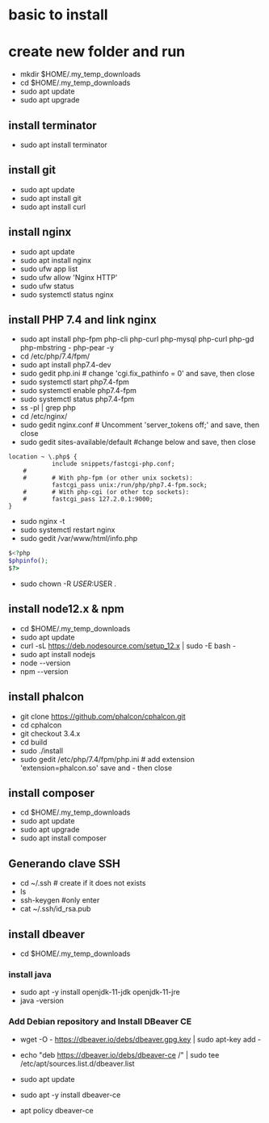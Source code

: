 # basic to install
# create new folder and run

- mkdir $HOME/.my_temp_downloads
- cd $HOME/.my_temp_downloads
- sudo apt update
- sudo apt upgrade

## install terminator

- sudo apt install terminator

## install git

- sudo apt update
- sudo apt install git
- sudo apt install curl

## install nginx

- sudo apt update
- sudo apt install nginx
- sudo ufw app list
- sudo ufw allow 'Nginx HTTP'
- sudo ufw status
- sudo systemctl status nginx

## install PHP 7.4 and link nginx

- sudo apt install php-fpm php-cli php-curl php-mysql php-curl php-gd php-mbstring - php-pear -y
- cd /etc/php/7.4/fpm/
- sudo apt install php7.4-dev
- sudo gedit php.ini # change 'cgi.fix_pathinfo = 0' and save, then close
- sudo systemctl start php7.4-fpm
- sudo systemctl enable php7.4-fpm
- sudo systemctl status php7.4-fpm
- ss -pl | grep php
- cd /etc/nginx/
- sudo gedit nginx.conf # Uncomment 'server_tokens off;' and save, then close
- sudo gedit sites-available/default #change below and save, then close

```shell
location ~ \.php$ {
            include snippets/fastcgi-php.conf;
    #
    #       # With php-fpm (or other unix sockets):
            fastcgi_pass unix:/run/php/php7.4-fpm.sock;
    #       # With php-cgi (or other tcp sockets):
    #       fastcgi_pass 127.2.0.1:9000;
}
```


- sudo nginx -t
- sudo systemctl restart nginx
- sudo gedit /var/www/html/info.php

```php
$<?php
$phpinfo();
$?>
```
- sudo chown -R $USER:$USER .


## install node12.x & npm 

- cd $HOME/.my_temp_downloads
- sudo apt update
- curl -sL https://deb.nodesource.com/setup_12.x | sudo -E bash -
- sudo apt install nodejs
- node --version
- npm --version

## install phalcon

- git clone https://github.com/phalcon/cphalcon.git
- cd cphalcon
- git checkout 3.4.x
- cd build
- sudo ./install
- sudo gedit /etc/php/7.4/fpm/php.ini # add extension 'extension=phalcon.so' save and - then close


## install composer

- cd $HOME/.my_temp_downloads
- sudo apt update
- sudo apt upgrade
- sudo apt install composer



## Generando clave SSH
- cd ~/.ssh # create if it does not exists
- ls
- ssh-keygen #only enter
- cat ~/.ssh/id_rsa.pub

## install dbeaver
- cd $HOME/.my_temp_downloads

### install java
- sudo apt -y  install openjdk-11-jdk openjdk-11-jre
- java -version

### Add Debian repository and Install DBeaver CE
- wget -O - https://dbeaver.io/debs/dbeaver.gpg.key | sudo apt-key add -
- echo "deb https://dbeaver.io/debs/dbeaver-ce /" | sudo tee /etc/apt/sources.list.d/dbeaver.list

- sudo apt update
- sudo apt -y  install dbeaver-ce
- apt policy  dbeaver-ce 

